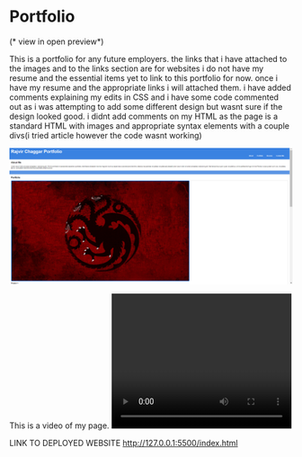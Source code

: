 # Portfolio

(* view in open preview*)

This is a portfolio for any future employers. the links that i have attached to the images and to the links section are for websites i do not have my resume and the essential items yet to link to this portfolio for now. once i have my resume and the appropriate links i will attached them. i have added comments explaining my edits in CSS and i have some code commented out as i was attempting to add some different design but wasnt sure if the design looked good. i didnt add comments on my HTML as the page is a standard HTML with images and appropriate syntax elements with a couple divs(i tried article however the code wasnt working)

![This is a screenshot of my Portfolio](Portfolio-screenshot.png)

This is a video of my page. 
<video width="320" height="240" controls>
<source src="Recording-for-Portfolio.mp4" type="video/mp4">
</video>


LINK TO DEPLOYED WEBSITE
http://127.0.0.1:5500/index.html

